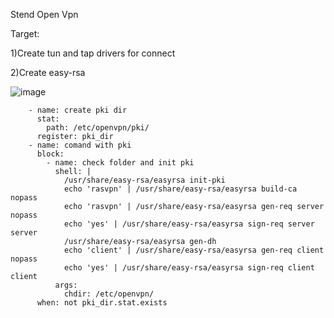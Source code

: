 Stend Open Vpn

Target: 

1)Create tun and tap drivers for connect

2)Create easy-rsa

![image](https://github.com/tulamelkii/otus/assets/130311206/5b531897-3b39-4acc-bb30-77e34cad2ca7)



        - name: create pki dir
          stat:
            path: /etc/openvpn/pki/
          register: pki_dir
        - name: comand with pki
          block:
            - name: check folder and init pki
              shell: |
                /usr/share/easy-rsa/easyrsa init-pki
                echo 'rasvpn' | /usr/share/easy-rsa/easyrsa build-ca nopass
                echo 'rasvpn' | /usr/share/easy-rsa/easyrsa gen-req server nopass
                echo 'yes' | /usr/share/easy-rsa/easyrsa sign-req server server
                /usr/share/easy-rsa/easyrsa gen-dh
                echo 'client' | /usr/share/easy-rsa/easyrsa gen-req client nopass
                echo 'yes' | /usr/share/easy-rsa/easyrsa sign-req client client
              args:
                chdir: /etc/openvpn/  
          when: not pki_dir.stat.exists


